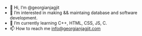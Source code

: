 - 👋 Hi, I’m @georgianjagjit
- 👀 I’m interested in making && maintaing database and software development.
- 🌱 I’m currently learning C++, HTML, CSS, JS, C.
- 📫 How to reach me info@georgianjagjit.com
